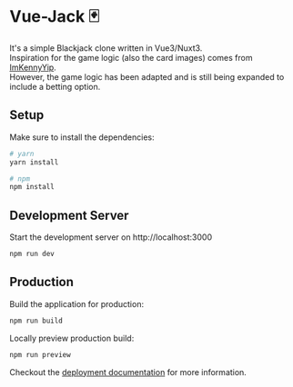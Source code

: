 # Vue-Jack 🃏

It's a simple Blackjack clone written in Vue3/Nuxt3.  
Inspiration for the game logic (also the card images) comes from [ImKennyYip](https://github.com/ImKennyYip/black-jack).  
However, the game logic has been adapted and is still being expanded to include a betting option.

## Setup

Make sure to install the dependencies:

```bash
# yarn
yarn install

# npm
npm install
```

## Development Server

Start the development server on http://localhost:3000

```bash
npm run dev
```

## Production

Build the application for production:

```bash
npm run build
```

Locally preview production build:

```bash
npm run preview
```

Checkout the [deployment documentation](https://v3.nuxtjs.org/guide/deploy/presets) for more information.
